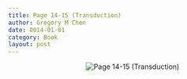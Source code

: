 ```yaml
---
title: Page 14-15 (Transduction)
author: Gregory M Chen
date: 0014-01-01
category: Book
layout: post
---
```


<p style="text-align:center;"><img src="{{site.baseurl}}/assets/Graphics_v3.2/Page14-15_Transduction.png" alt="Page 14-15 (Transduction)" style="max-height: calc(100vh - 30px - 50px);"/></p>
